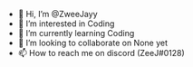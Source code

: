 - 👋 Hi, I’m @ZweeJayy
- 👀 I’m interested in Coding
- 🌱 I’m currently learning Coding
- 💞️ I’m looking to collaborate on None yet
- 📫 How to reach me on discord (ZeeJ#0128)

<!---
ZweeJayy/ZweeJayy is a ✨ special ✨ repository because its `README.md` (this file) appears on your GitHub profile.
You can click the Preview link to take a look at your changes.
--->
